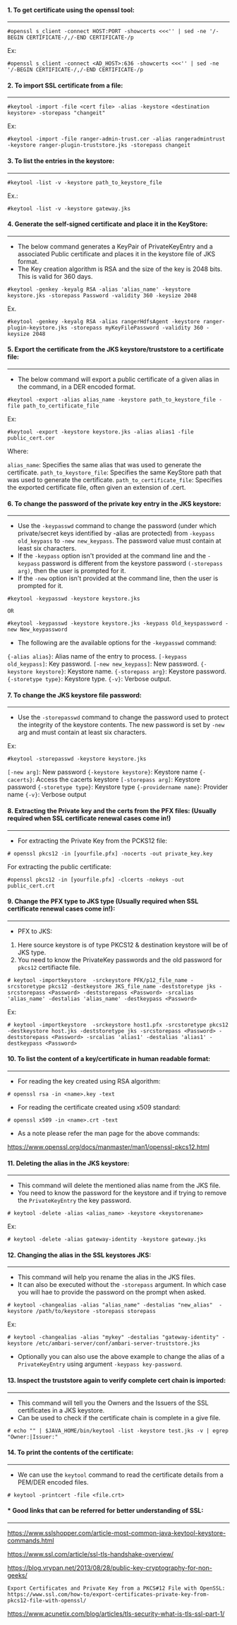 #### 1. To get certificate using the openssl tool:
---------------------------------------------

```
#openssl s_client -connect HOST:PORT -showcerts <<<'' | sed -ne '/-BEGIN CERTIFICATE-/,/-END CERTIFICATE-/p
```

Ex:
```
#openssl s_client -connect <AD_HOST>:636 -showcerts <<<'' | sed -ne '/-BEGIN CERTIFICATE-/,/-END CERTIFICATE-/p
```

#### 2. To import SSL certificate from a file:
-----------------------------------------

```
#keytool -import -file <cert file> -alias -keystore <destination keystore> -storepass "changeit"
```

Ex:
```
#keytool -import -file ranger-admin-trust.cer -alias rangeradmintrust -keystore ranger-plugin-truststore.jks -storepass changeit
```

#### 3. To list the entries in the keystore:
---------------------------------------

```
#keytool -list -v -keystore path_to_keystore_file
```

Ex.:

```
#keytool -list -v -keystore gateway.jks
```

#### 4. Generate the self-signed certificate and place it in the KeyStore:
---

- The below command generates a KeyPair of PrivateKeyEntry and a associated Public certificate and places it in the keystore file of JKS format.
- The Key creation algorithm is RSA and the size of the key is 2048 bits. This is valid for 360 days.

```
#keytool -genkey -keyalg RSA -alias 'alias_name' -keystore keystore.jks -storepass Password -validity 360 -keysize 2048
```

Ex.
```
#keytool -genkey -keyalg RSA -alias rangerHdfsAgent -keystore ranger-plugin-keystore.jks -storepass myKeyFilePassword -validity 360 -keysize 2048
```

#### 5. Export the certificate from the JKS keystore/truststore to a certificate file:
---

- The below command will export a public certificate of a given alias in the command, in a DER encoded format.
 
```
#keytool -export -alias alias_name -keystore path_to_keystore_file -file path_to_certificate_file
```

Ex:
```
#keytool -export -keystore keystore.jks -alias alias1 -file public_cert.cer
```

Where:

`alias_name`: Specifies the same alias that was used to generate the certificate.
`path_to_keystore_file`: Specifies the same KeyStore path that was used to generate the certificate.
`path_to_certificate_file`: Specifies the exported certificate file, often given an extension of .cert.

#### 6. To change the password of the private key entry in the JKS keystore: 
----------------------------------------------------------------------------

- Use the `-keypasswd` command to change the password (under which private/secret keys identified by -alias are protected) from `-keypass old_keypass` to `-new new_keypass`. The password value must contain at least six characters.
- If the `-keypass` option isn't provided at the command line and the `-keypass` password is different from the keystore password `(-storepass arg)`, then the user is prompted for it.
- If the `-new` option isn't provided at the command line, then the user is prompted for it.

```
#keytool -keypasswd -keystore keystore.jks

OR

#keytool -keypasswd -keystore keystore.jks -keypass Old_keyspassword -new New_keypassword
```

- The following are the available options for the `-keypasswd` command:

`{-alias alias}`: Alias name of the entry to process.
`[-keypass old_keypass]`: Key password.
`[-new new_keypass]`: New password.
`{-keystore keystore}`: Keystore name.
`{-storepass arg}`: Keystore password.
`{-storetype type}`: Keystore type.
`{-v}`: Verbose output.

#### 7. To change the JKS keystore file password:
---------------------------------------------

- Use the `-storepasswd` command to change the password used to protect the integrity of the keystore contents. The new password is set by `-new` arg and must contain at least six characters.

Ex:

``` 
#keytool -storepasswd -keystore keystore.jks
```

`[-new arg]`: New password
`{-keystore keystore}`: Keystore name
`{-cacerts}`: Access the cacerts keystore
`[-storepass arg]`: Keystore password
`{-storetype type}`: Keystore type
`{-providername name}`: Provider name
`{-v}`: Verbose output


#### 8. Extracting the Private key and the certs from the PFX files: (Usually required when SSL certificate renewal cases come in!)
-----------------------------------------------------------------------------------------------------------------------------------

- For extracting the Private Key from the PCKS12 file:

```
# openssl pkcs12 -in [yourfile.pfx] -nocerts -out private_key.key
```

For extracting the public certificate:
```
#openssl pkcs12 -in [yourfile.pfx] -clcerts -nokeys -out public_cert.crt
```

#### 9. Change the PFX type to JKS type (Usually required when SSL certificate renewal cases come in!):
---

- PFX to JKS:

1. Here source keystore is of type PKCS12 & destination keystore will be of JKS type.
2. You need to know the PrivateKey passwords and the old password for `pkcs12` certifiacte file.

```
# keytool -importkeystore  -srckeystore PFK/p12_file_name -srcstoretype pkcs12 -destkeystore JKS_file_name -deststoretype jks -srcstorepass <Password> -deststorepass <Password> -srcalias 'alias_name' -destalias 'alias_name' -destkeypass <Password>
```

Ex:

```
# keytool -importkeystore  -srckeystore host1.pfx -srcstoretype pkcs12 -destkeystore host.jks -deststoretype jks -srcstorepass <Password> -deststorepass <Password> -srcalias 'alias1' -destalias 'alias1' -destkeypass <Password>
```

#### 10. To list the content of a key/certificate in human readable format:
---

- For reading the key created using RSA algorithm:

```
# openssl rsa -in <name>.key -text
```

- For reading the certificate created using x509 standard:

```
# openssl x509 -in <name>.crt -text
```

- As a note please refer the man page for the above commands: 

https://www.openssl.org/docs/manmaster/man1/openssl-pkcs12.html


#### 11. Deleting the alias in the JKS keystore:
---

- This command will delete the mentioned alias name from the JKS file.
- You need to know the password for the keystore and if trying to remove the `PrivateKeyEntry` the key password.
 
```
# keytool -delete -alias <alias_name> -keystore <keystorename>
```

Ex:

```
# keytool -delete -alias gateway-identity -keystore gateway.jks
```

#### 12. Changing the alias in the SSL keystores JKS:
---

- This command will help you rename the alias in the JKS files.
- It can also be executed without the `-storepass` argument. In which case you will hae to provide the password on the prompt when asked.

```
# keytool -changealias -alias "alias_name" -destalias "new_alias"  -keystore /path/to/keystore -storepass storepass
```

Ex:

```
# keytool -changealias -alias "mykey" -destalias "gateway-identity" -keystore /etc/ambari-server/conf/ambari-server-truststore.jks
```

- Optionally you can also use the above example to change the alias of a `PrivateKeyEntry` using argument `-keypass key-password`.


#### 13. Inspect the truststore again to verify complete cert chain is imported:
---

- This command will tell you the Owners and the Issuers of the SSL certificates in a JKS keystore.
- Can be used to check if the certificate chain is complete in a give file.

```
# echo "" | $JAVA_HOME/bin/keytool -list -keystore test.jks -v | egrep "Owner:|Issuer:"
```

#### 14. To print the contents of the certificate:
---

- We can use the `keytool` command to read the certificate details from a PEM/DER encoded files.

```
# keytool -printcert -file <file.crt>
```

#### * Good links that can be referred for better understanding of SSL:
-----------------------------------------------------------------------

https://www.sslshopper.com/article-most-common-java-keytool-keystore-commands.html

https://www.ssl.com/article/ssl-tls-handshake-overview/

https://blog.vrypan.net/2013/08/28/public-key-cryptography-for-non-geeks/

```
Export Certificates and Private Key from a PKCS#12 File with OpenSSL: 
https://www.ssl.com/how-to/export-certificates-private-key-from-pkcs12-file-with-openssl/
```

https://www.acunetix.com/blog/articles/tls-security-what-is-tls-ssl-part-1/
